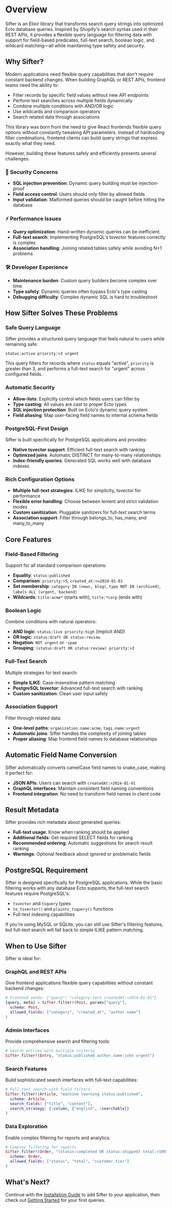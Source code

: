 # Overview

Sifter is an Elixir library that transforms search query strings into optimized Ecto database queries. Inspired by Shopify's search syntax used in their REST APIs, it provides a flexible query language for filtering data with support for field-based predicates, full-text search, boolean logic, and wildcard matching—all while maintaining type safety and security.

## Why Sifter?

Modern applications need flexible query capabilities that don't require constant backend changes. When building GraphQL or REST APIs, frontend teams need the ability to:

- Filter records by specific field values without new API endpoints
- Perform text searches across multiple fields dynamically
- Combine multiple conditions with AND/OR logic
- Use wildcards and comparison operators
- Search related data through associations

This library was born from the need to give React frontends flexible query options without constantly tweaking API parameters. Instead of hardcoding filter combinations, frontend clients can build query strings that express exactly what they need.

However, building these features safely and efficiently presents several challenges:

### 🔐 Security Concerns
- **SQL injection prevention**: Dynamic query building must be injection-proof
- **Field access control**: Users should only filter by allowed fields
- **Input validation**: Malformed queries should be caught before hitting the database

### ⚡ Performance Issues  
- **Query optimization**: Hand-written dynamic queries can be inefficient
- **Full-text search**: Implementing PostgreSQL's tsvector features correctly is complex
- **Association handling**: Joining related tables safely while avoiding N+1 problems

### 🛠️ Developer Experience
- **Maintenance burden**: Custom query builders become complex over time
- **Type safety**: Dynamic queries often bypass Ecto's type casting
- **Debugging difficulty**: Complex dynamic SQL is hard to troubleshoot

## How Sifter Solves These Problems

### Safe Query Language
Sifter provides a structured query language that feels natural to users while remaining safe:

```
status:active priority:>3 urgent
```

This query filters for records where `status` equals "active", `priority` is greater than 3, and performs a full-text search for "urgent" across configured fields.

### Automatic Security
- **Allow-lists**: Explicitly control which fields users can filter by
- **Type casting**: All values are cast to proper Ecto types
- **SQL injection protection**: Built on Ecto's dynamic query system
- **Field aliasing**: Map user-facing field names to internal schema fields

### PostgreSQL-First Design
Sifter is built specifically for PostgreSQL applications and provides:
- **Native tsvector support**: Efficient full-text search with ranking
- **Optimized joins**: Automatic DISTINCT for many-to-many relationships
- **Index-friendly queries**: Generated SQL works well with database indexes

### Rich Configuration Options
- **Multiple full-text strategies**: ILIKE for simplicity, tsvector for performance
- **Flexible error handling**: Choose between lenient and strict validation modes
- **Custom sanitization**: Pluggable sanitizers for full-text search terms
- **Association support**: Filter through belongs_to, has_many, and many_to_many

## Core Features

### Field-Based Filtering
Support for all standard comparison operations:
- **Equality**: `status:published`
- **Comparison**: `priority:>5`, `created_at:<=2024-01-01`
- **Set membership**: `category IN (news, blog)`, `type NOT IN (archived)`, `labels ALL (urgent, backend)`
- **Wildcards**: `title:acme*` (starts with), `title:*corp` (ends with)

### Boolean Logic
Combine conditions with natural operators:
- **AND logic**: `status:live priority:high` (implicit AND)
- **OR logic**: `status:draft OR status:review`
- **Negation**: `NOT urgent` or `-spam`
- **Grouping**: `(status:draft OR status:review) priority:>3`

### Full-Text Search
Multiple strategies for text search:
- **Simple ILIKE**: Case-insensitive pattern matching
- **PostgreSQL tsvector**: Advanced full-text search with ranking
- **Custom sanitization**: Clean user input safely

### Association Support
Filter through related data:
- **One-level paths**: `organization.name:acme`, `tags.name:urgent`
- **Automatic joins**: Sifter handles the complexity of joining tables
- **Proper aliasing**: Map frontend field names to database relationships

## Automatic Field Name Conversion

Sifter automatically converts camelCase field names to snake_case, making it perfect for:
- **JSON APIs**: Users can search with `createdAt:>2024-01-01`
- **GraphQL interfaces**: Maintain consistent field naming conventions
- **Frontend integration**: No need to transform field names in client code

## Result Metadata

Sifter provides rich metadata about generated queries:
- **Full-text usage**: Know when ranking should be applied
- **Additional fields**: Get required SELECT fields for ranking
- **Recommended ordering**: Automatic suggestions for search result ranking
- **Warnings**: Optional feedback about ignored or problematic fields

## PostgreSQL Requirement

Sifter is designed specifically for PostgreSQL applications. While the basic filtering works with any database Ecto supports, the full-text search features require PostgreSQL's:
- `tsvector` and `tsquery` types
- `to_tsvector()` and `plainto_tsquery()` functions  
- Full-text indexing capabilities

If you're using MySQL or SQLite, you can still use Sifter's filtering features, but full-text search will fall back to simple ILIKE pattern matching.

## When to Use Sifter

Sifter is ideal for:

### GraphQL and REST APIs
Give frontend applications flexible query capabilities without constant backend changes:
```elixir
# Frontend sends: {"query": "category:tech createdAt:>2024-01-01"}
{query, meta} = Sifter.filter!(Post, params["query"], 
  schema: Post,
  allowed_fields: ["category", "created_at", "author.name"]
)
```

### Admin Interfaces
Provide comprehensive search and filtering tools:
```elixir
# Search entries with multiple criteria
Sifter.filter!(Entry, "status:published author.name:john urgent")
```

### Search Features
Build sophisticated search interfaces with full-text capabilities:
```elixir
# Full-text search with field filters
Sifter.filter!(Article, "machine learning status:published", 
  schema: Article,
  search_fields: ["title", "content"],
  search_strategy: {:column, {"english", :searchable}}
)
```

### Data Exploration
Enable complex filtering for reports and analytics:
```elixir
# Complex filtering for reports
Sifter.filter!(Order, "(status:completed OR status:shipped) total:>100", 
  schema: Order,
  allowed_fields: ["status", "total", "customer.tier"]
)
```

## What's Next?

Continue with the [Installation Guide](installation.md) to add Sifter to your application, then check out [Getting Started](getting-started.md) for your first queries.